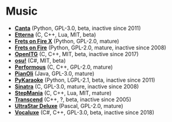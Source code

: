 [comment]: # (autogenerated content, do not edit)
# Music

- **[Canta](../canta.md)** (Python, GPL-3.0, beta, inactive since 2011)
- **[Etterna](../etterna.md)** (C, C++, Lua, MIT, beta)
- **[Frets on Fire X](../frets_on_fire_x.md)** (Python, GPL-2.0, mature)
- **[Frets on Fire](../frets_on_fire.md)** (Python, GPL-2.0, mature, inactive since 2008)
- **[OpenITG](../openitg.md)** (C, C++, MIT, beta, inactive since 2017)
- **[osu!](../osu.md)** (C#, MIT, beta)
- **[Performous](../performous.md)** (C, C++, GPL-2.0, mature)
- **[PianOli](../pianoli.md)** (Java, GPL-3.0, mature)
- **[PyKaraoke](../pykaraoke.md)** (Python, LGPL-2.1, beta, inactive since 2011)
- **[Sinatra](../sinatra.md)** (C, GPL-3.0, mature, inactive since 2008)
- **[StepMania](../stepmania.md)** (C, C++, Lua, MIT, mature)
- **[Transcend](../transcend.md)** (C++, ?, beta, inactive since 2005)
- **[UltraStar Deluxe](../ultrastar_deluxe.md)** (Pascal, GPL-2.0, mature)
- **[Vocaluxe](../vocaluxe.md)** (C#, C++, GPL-3.0, beta, inactive since 2018)